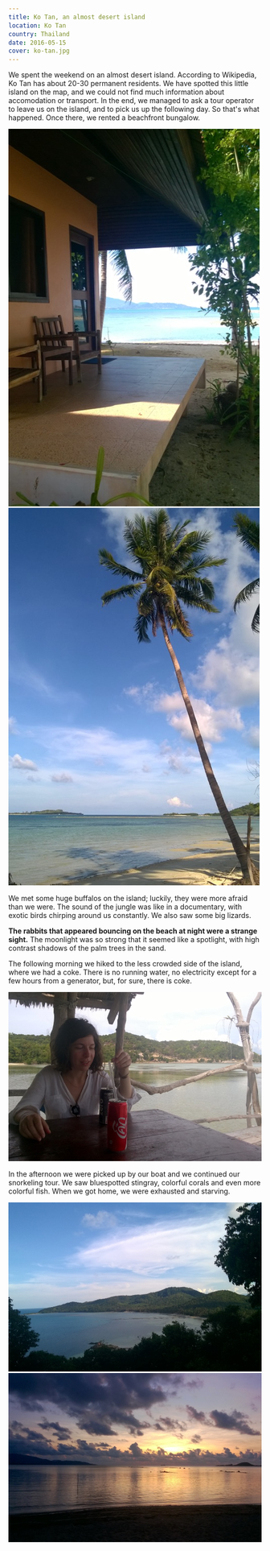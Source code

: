 ```yaml
---
title: Ko Tan, an almost desert island
location: Ko Tan
country: Thailand
date: 2016-05-15
cover: ko-tan.jpg
---
```


We spent the weekend on an almost desert island. According to Wikipedia, Ko Tan has about 20-30 permanent residents. We have spotted this little island on the map, and we could not find much information about accomodation or transport. In the end, we managed to ask a tour operator to leave us on the island, and to pick us up the following day. So that's what happened. Once there, we rented a beachfront bungalow.

![](../../img/0515-1.jpg)
![](../../img/0515-2.jpg)

We met some huge buffalos on the island; luckily, they were more afraid than we were. The sound of the jungle was like in a documentary, with exotic birds chirping around us constantly. We also saw some big lizards.

**The rabbits that appeared bouncing on the beach at night were a strange sight.** The moonlight was so strong that it seemed like a spotlight, with high contrast shadows of the palm trees in the sand.

The following morning we hiked to the less crowded side of the island, where we had a coke. There is no running water, no electricity except for a few hours from a generator, but, for sure, there is coke. 

![](../../img/0515-6.jpg)

In the afternoon we were picked up by our boat and we continued our snorkeling tour. We saw bluespotted stingray, colorful corals and even more colorful fish. When we got home, we were exhausted and starving.

![](../../img/0515-4.jpg)
![](../../img/0515-5.jpg)
